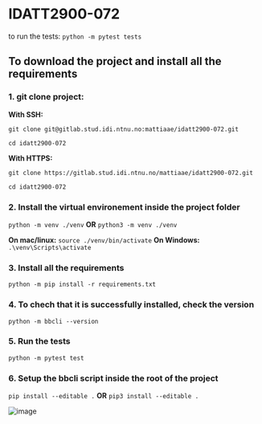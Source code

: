 # IDATT2900-072

to run the tests:
`python -m pytest tests`

## To download the project and install all the requirements

### 1. git clone project:

**With SSH:**

`git clone git@gitlab.stud.idi.ntnu.no:mattiaae/idatt2900-072.git`

`cd idatt2900-072`

**With HTTPS:**

`git clone https://gitlab.stud.idi.ntnu.no/mattiaae/idatt2900-072.git`

`cd idatt2900-072`

### 2. Install the virtual environement inside the project folder

`python -m venv ./venv` **OR** `python3 -m venv ./venv`

**On mac/linux:** `source ./venv/bin/activate`
**On Windows:** `.\venv\Scripts\activate`

### 3. Install all the requirements

`python -m pip install -r requirements.txt`

### 4. To chech that it is successfully installed, check the version

`python -m bbcli --version`

### 5. Run the tests

`python -m pytest test`

### 6. Setup the bbcli script inside the root of the project

`pip install --editable .` **OR** `pip3 install --editable .`

![image](/uploads/8780c8ce8ccb66bfe0bad77eb9410769/image.png)
